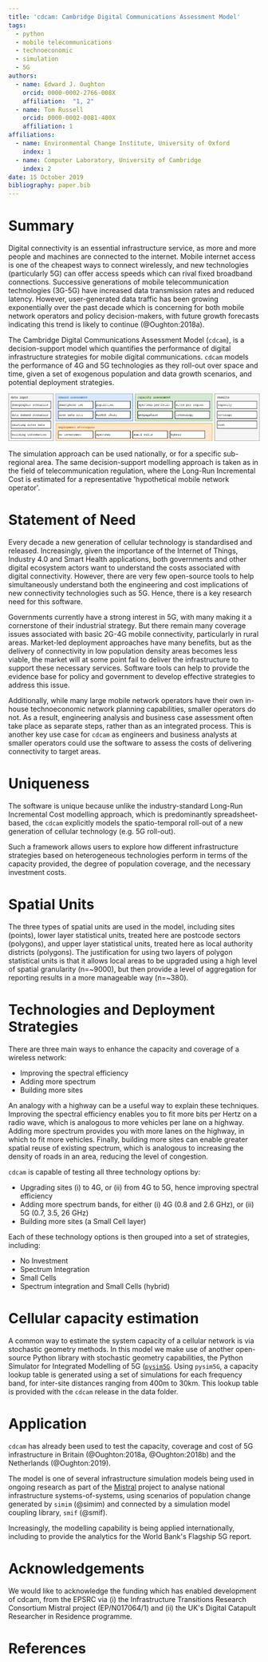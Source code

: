 ```yaml
---
title: 'cdcam: Cambridge Digital Communications Assessment Model'
tags:
  - python
  - mobile telecommunications
  - technoeconomic
  - simulation
  - 5G
authors:
  - name: Edward J. Oughton
    orcid: 0000-0002-2766-008X
    affiliation:  "1, 2"
  - name: Tom Russell
    orcid: 0000-0002-0081-400X
    affiliation: 1
affiliations:
  - name: Environmental Change Institute, University of Oxford
    index: 1
  - name: Computer Laboratory, University of Cambridge
    index: 2
date: 15 October 2019
bibliography: paper.bib
---
```


# Summary

Digital connectivity is an essential infrastructure service, as more and more people and 
machines are connected to the internet. Mobile internet access is one of the cheapest ways 
to connect wirelessly, and  new technologies (particularly 5G) can offer access speeds which 
can rival fixed broadband connections. Successive generations of mobile telecommunication 
technologies (3G-5G) have increased data transmission rates and reduced latency. However, 
user-generated data traffic has been growing exponentially over the past decade which is 
concerning for both mobile network operators and policy decision-makers, with future 
growth forecasts indicating this trend is likely to continue (@Oughton:2018a).

The Cambridge Digital Communications Assessment Model (`cdcam`), is a decision-support model
which quantifies the performance of digital infrastructure strategies for mobile digital
communications. `cdcam` models the performance of 4G and 5G technologies as they roll-out over
space and time, given a set of exogenous population and data growth scenarios, and potential
deployment strategies.

![Framework for capacity/demand/strategy assessment](cdcam-framework.png)

The simulation approach can be used nationally, or for a specific sub-regional area. The same
decision-support modelling approach is taken as in the field of telecommunication regulation,
where the Long-Run Incremental Cost is estimated for a representative 'hypothetical mobile
network operator'.


# Statement of Need

Every decade a new generation of cellular technology is standardised and released.
Increasingly, given the importance of the Internet of Things, Industry 4.0 and Smart Health
applications, both governments and other digital ecosystem actors want to understand the costs
associated with digital connectivity. However, there are very few open-source tools to help
simultaneously understand both the engineering and cost implications of new connectivity
technologies such as 5G. Hence, there is a key research need for this software.

Governments currently have a strong interest in 5G, with many making it a cornerstone of their
industrial strategy. But there remain many coverage issues associated with basic 2G-4G mobile 
connectivity, particularly in rural areas. Market-led deployment approaches have many benefits, 
but as the delivery of connectivity in low population density areas becomes less viable, 
the market will at some point fail to deliver the infrastructure to support these necessary 
services. Software tools can help to provide the evidence base for policy and government to 
develop effective strategies to address this issue.

Additionally, while many large mobile network operators have their own in-house technoeconomic
network planning capabilities, smaller operators do not. As a result, engineering analysis and
business case assessment often take place as separate steps, rather than as an integrated
process. This is another key use case for `cdcam` as engineers and business analysts at smaller
operators could use the software to assess the costs of delivering connectivity to target
areas.


# Uniqueness

The software is unique because unlike the industry-standard Long-Run Incremental Cost modelling
approach, which is predominantly spreadsheet-based, the `cdcam` explicitly models the
spatio-temporal roll-out of a new generation of cellular technology (e.g. 5G roll-out).

Such a framework allows users to explore how different infrastructure strategies based on
heterogeneous technologies perform in terms of the capacity provided, the degree of population
coverage, and the necessary investment costs.


# Spatial Units

The three types of spatial units are used in the model, including sites (points), lower layer
statistical units, treated here are postcode sectors (polygons), and upper layer statistical
units, treated here as local authority districts (polygons). The justification for using two
layers of polygon statistical units is that it allows local areas to be upgraded using a high
level of spatial granularity (n=~9000), but then provide a level of aggregation for reporting
results in a more manageable way (n=~380).


# Technologies and Deployment Strategies

There are three main ways to enhance the capacity and coverage of a wireless network:

- Improving the spectral efficiency
- Adding more spectrum
- Building more sites

An analogy with a highway can be a useful way to explain these techniques. Improving the
spectral efficiency enables you to fit more bits per Hertz on a radio wave, which is analogous
to more vehicles per lane on a highway. Adding more spectrum provides you with more lanes on
the highway, in which to fit more vehicles. Finally, building more sites can enable greater
spatial reuse of existing spectrum, which is analogous to increasing the density of roads in an
area, reducing the level of congestion.

`cdcam` is capable of testing all three technology options by:

- Upgrading sites (i) to 4G, or (ii) from 4G to 5G, hence improving spectral efficiency
- Adding more spectrum bands, for either (i) 4G (0.8 and 2.6 GHz), or (ii) 5G (0.7, 3.5, 26
  GHz)
- Building more sites (a Small Cell layer)

Each of these technology options is then grouped into a set of strategies, including:

- No Investment
- Spectrum Integration
- Small Cells
- Spectrum integration and Small Cells (hybrid)


# Cellular capacity estimation

A common way to estimate the system capacity of a cellular network is via stochastic geometry
methods. In this model we make use of another open-source Python library with stochastic
geometry capabilities, the Python Simulator for Integrated Modelling of 5G
([`pysim5G`](https://github.com/edwardoughton/pysim5g). Using `pysim5G`, a capacity lookup
table is generated using a set of simulations for each frequency band, for inter-site distances
ranging from 400m to 30km. This lookup table is provided with the `cdcam` release in the data
folder.


# Application

`cdcam` has already been used to test the capacity, coverage and cost of 5G infrastructure in
Britain (@Oughton:2018a, @Oughton:2018b) and the Netherlands (@Oughton:2019).

The model is one of several infrastructure simulation models being used in ongoing research as
part of the [Mistral](https://www.itrc.org.uk/) project to analyse national infrastructure
systems-of-systems, using scenarios of population change generated by `simim` (@simim) and
connected by a simulation model coupling library, `smif` (@smif).

Increasingly, the modelling capability is being applied internationally, including to provide
the analytics for the World Bank's Flagship 5G report.


# Acknowledgements

We would like to acknowledge the funding which has enabled development of cdcam, from the EPSRC
via (i) the Infrastructure Transitions Research Consortium Mistral project (EP/N017064/1) and
(ii) the UK's Digital Catapult Researcher in Residence programme.


# References
